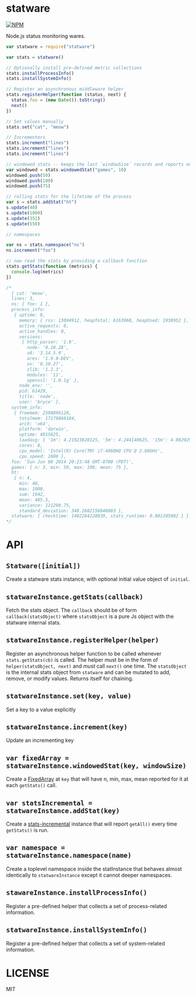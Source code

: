 statware
=============

[![NPM](https://nodei.co/npm/statware.svg)](https://nodei.co/npm/statware/)

Node.js status monitoring wares.

```javascript
var statware = require("statware")

var stats = statware()

// Optionally install pre-defined metric collections
stats.installProcessInfo()
stats.installSystemInfo()

// Register an asynchronous middleware helper
stats.registerHelper(function (status, next) {
  status.foo = (new Date()).toString()
  next()
})

// Set values manually
stats.set("cat", "meow")

// Incrementers
stats.increment("lines")
stats.increment("lines")
stats.increment("lines")

// windowed stats -- keeps the last `windowSize` records and reports on them
var windowed = stats.windowedStat("games", 10)
windowed.push(50)
windowed.push(100)
windowed.push(75)

// rolling stats for the lifetime of the process
var s = stats.addStat("ht")
s.update(40)
s.update(1000)
s.update(352)
s.update(550)

// namespaces

var ns = stats.namespace("ns")
ns.increment("foo")

// now read the stats by providing a callback function
stats.getStats(function (metrics) {
  console.log(metrics)
})

/*
  { cat: 'meow',
  lines: 3,
  ns: { foo: 1 },
  process_info:
   { uptime: 0,
     memory: { rss: 13094912, heapTotal: 6163968, heapUsed: 1938952 },
     active_requests: 0,
     active_handles: 0,
     versions:
      { http_parser: '1.0',
        node: '0.10.28',
        v8: '3.14.5.9',
        ares: '1.9.0-DEV',
        uv: '0.10.27',
        zlib: '1.2.3',
        modules: '11',
        openssl: '1.0.1g' },
     node_env: '',
     pid: 61429,
     title: 'node',
     user: 'bryce' },
  system_info:
   { freemem: 2590896128,
     totalmem: 17179869184,
     arch: 'x64',
     platform: 'darwin',
     uptime: 4015625,
     loadavg: { '1m': 4.21923828125, '5m': 4.244140625, '15m': 4.0029296875 },
     cores: 8,
     cpu_model: 'Intel(R) Core(TM) i7-4960HQ CPU @ 2.60GHz',
     cpu_speed: 2600 },
  foo: 'Sun Jun 08 2014 20:23:48 GMT-0700 (PDT)',
  games: { n: 3, min: 50, max: 100, mean: 75 },
  ht:
   { n: 4,
     min: 40,
     max: 1000,
     sum: 1942,
     mean: 485.5,
     variance: 121290.75,
     standard_deviation: 348.2682156040083 },
  statware: { checktime: 1402284228839, stats_runtime: 0.001205082 } }
*/

```

API
===

`Statware([initial])`
---

Create a statware stats instance, with optional initial value object of `initial`.

`statwareInstance.getStats(callback)`
---

Fetch the stats object. The `callback` should be of form `callback(statsObject)` where `statsObject` is a pure Js object with the statware internal stats.

`statwareInstance.registerHelper(helper)`
---

Register an asynchronous helper function to be called whenever `stats.getStats(cb)` is called. The helper must be in the form of `helper(statsObject, next)` and *must* call `next()` one time. The `statsObject` is the internal stats object from `statware` and can be mutated to add, remove, or modify values. Returns itself for chaining.

`statwareInstance.set(key, value)`
---

Set a key to a value explicitly

`statwareInstance.increment(key)`
---

Update an incrementing key

`var fixedArray = statwareInstance.windowedStat(key, windowSize)`
---

Create a [FixedArray](http://npm.im/fixed-array) at `key` that will have n, min, max, mean reported for it at each `getStats()` call.

`var statsIncremental = statwareInstance.addStat(key)`
---

Create a [stats-incremental](http://npm.im/stats-incremental) instance that will report `getAll()` every time `getStats()` is run.

`var namespace = statwareInstance.namespace(name)`
---

Create a toplevel namespace inside the statInstance that behaves almost identically to `statwareInstance` except it cannot deeper namespaces.

`stawareInstance.installProcessInfo()`
---

Register a pre-defined helper that collects a set of process-related information.

`statwareInstance.installSystemInfo()`
---

Register a pre-defined helper that collects a set of system-related information.

LICENSE
=======

MIT
